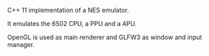 C++ 11 implementation of a NES emulator.

It emulates the 6502 CPU, a PPU and a APU.

OpenGL is used as main renderer and GLFW3 as window and input manager.
